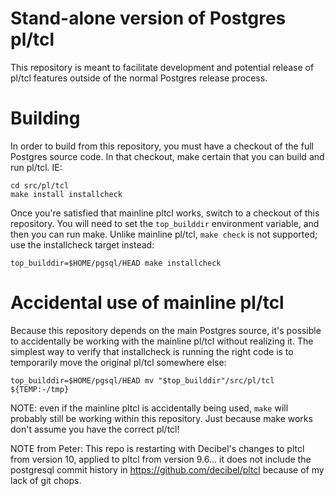 # Stand-alone version of Postgres pl/tcl

This repository is meant to facilitate development and potential release of pl/tcl
features outside of the normal Postgres release process.

# Building
In order to build from this repository, you must have a checkout of the full Postgres
source code. In that checkout, make certain that you can build and run pl/tcl. IE:

```
cd src/pl/tcl
make install installcheck
```

Once you're satisfied that mainline pltcl works, switch to a checkout of this repository.
You will need to set the `top_builddir` environment variable, and then you can run make.
Unlike mainline pl/tcl, `make check` is not supported; use the installcheck target instead:

```
top_builddir=$HOME/pgsql/HEAD make installcheck
```

# Accidental use of mainline pl/tcl
Because this repository depends on the main Postgres source, it's possible to accidentally
be working with the mainline pl/tcl without realizing it. The simplest way to verify that
installcheck is running the right code is to temporarily move the original pl/tcl somewhere
else:

```
top_builddir=$HOME/pgsql/HEAD mv "$top_builddir"/src/pl/tcl ${TEMP:-/tmp}
```

NOTE: even if the mainline pltcl is accidentally being used, `make` will probably still be
working within this repository. Just because make works don't assume you have the correct
pl/tcl!

NOTE from Peter: This repo is restarting with Decibel's changes to pltcl from version 10,
applied to pltcl from version 9.6... it does not include the postgresql commit history in
https://github.com/decibel/pltcl because of my lack of git chops.
